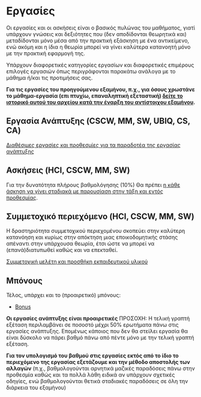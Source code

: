# Εργασίες

Οι εργασίες και οι ασκήσεις είναι ο βασικός πυλώνας του μαθήματος, γιατί υπάρχουν γνώσεις και δεξιότητες που (δεν αποδίδονται θεωρητικά και) μεταδίδονται μόνο μέσα από την πρακτική εξάσκηση με ένα αντικείμενο, ενώ ακόμη και η ίδια η θεωρία μπορεί να γίνει καλύτερα κατανοητή μόνο με την πρακτική εφαρμογή της.

Υπάρχουν διαφορετικές κατηγορίες εργασίων και διαφορετικές επιμέρους επιλογές εργασιών όπως περιγράφονται παρακάτω ανάλογα με το μάθημα ή/και τις προτιμήσεις σας.

**Για τις εργασίες του προηγούμενου εξαμήνου, π.χ., για όσους χρωστάνε το μάθημα-εργασία (επι πτυχίω, επαναληπτική εξεταστική) [δείτε το ιστορικό αυτού του αρχείου κατά την έναρξη του αντίστοιχου εξαμήνου](https://github.com/courses-ionio/projects/commits/master/README.md).**

## Εργασία Ανάπτυξης (CSCW, MM, SW, UBIQ, CS, CA)

[Διαθέσιμες εργασίες και προθεσμίες για τα παραδοτέα της εργασίας ανάπτυξης](dev/)

## Ασκήσεις (HCI, CSCW, MM, SW)

Για την δυνατότητα πλήρους βαθμολόγησης (10%) Θα πρέπει [η κάθε άσκηση να γίνει σταδιακά με παρουσίαση στην τάξη και εντός προθεσμίας](dokey/). 

## Συμμετοχικό περιεχόμενο (HCI, CSCW, MM, SW)

Η δραστηριότητα συμμετοχικού περιεχομένου σκοπεύει στην καλύτερη κατανόηση και κυρίως στην απόκτηση μιας εποικοδομητικής στάσης απέναντι στην υπάρχουσα θεωρία, έτσι ώστε να μπορεί να (επανά)διατυπωθεί καθώς και να επεκταθεί.

[Συμμετοχική μελέτη και προσθήκη εκπαιδευτικού υλικού](social/)

## Μπόνους
Τέλος, υπάρχει και το (προαιρετικό) μπόνους:
* [Bonus](bonus/)

**Oι εργασίες ανάπτυξης είναι προαιρετικές** ΠΡΟΣΟΧΗ: Η τελική γραπτή εξέταση περιλαμβάνει σε ποσοστό μέχρι 50% ερωτήματα πάνω στις εργασίες ανάπτυξης. Επομένως κάποιος που δεν θα στείλει εργασία θα είναι δύσκολο να πάρει βαθμό πάνω από πέντε μόνο με την τελική γραπτή εξέταση.

**Για τον υπολογισμό του βαθμού στις εργασίες εκτός από το ίδιο το περιεχόμενο της εργασίας εξετάζουμε και την μέθοδο αποστολής των αλλαγών** (π.χ., βαθμολογούνται αρνητικά μαζικές παραδόσεις πάνω στην προθεσμία καθώς και τα πολλά λάθη ειδικά αν υπάρχουν σχετικές οδηγίες, ενώ βαθμολογούνται θετικά σταδιακές παραδόσεις σε όλη την διάρκεια του εξαμήνου)
